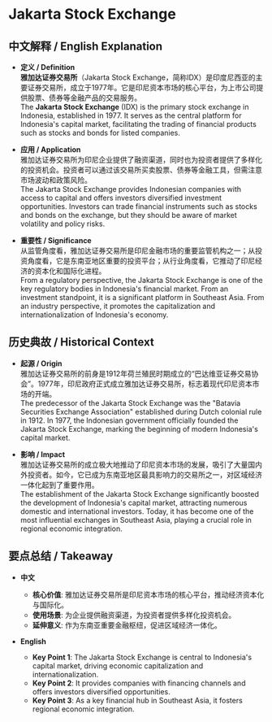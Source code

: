 # Jakarta Stock Exchange

## 中文解释 / English Explanation

* **定义 / Definition**  
  **雅加达证券交易所**（Jakarta Stock Exchange，简称IDX）是印度尼西亚的主要证券交易所，成立于1977年。它是印尼资本市场的核心平台，为上市公司提供股票、债券等金融产品的交易服务。  
  The **Jakarta Stock Exchange** (IDX) is the primary stock exchange in Indonesia, established in 1977. It serves as the central platform for Indonesia's capital market, facilitating the trading of financial products such as stocks and bonds for listed companies.

* **应用 / Application**  
  雅加达证券交易所为印尼企业提供了融资渠道，同时也为投资者提供了多样化的投资机会。投资者可以通过该交易所买卖股票、债券等金融工具，但需注意市场波动和政策风险。  
  The Jakarta Stock Exchange provides Indonesian companies with access to capital and offers investors diversified investment opportunities. Investors can trade financial instruments such as stocks and bonds on the exchange, but they should be aware of market volatility and policy risks.

* **重要性 / Significance**  
  从监管角度看，雅加达证券交易所是印尼金融市场的重要监管机构之一；从投资角度看，它是东南亚地区重要的投资平台；从行业角度看，它推动了印尼经济的资本化和国际化进程。  
  From a regulatory perspective, the Jakarta Stock Exchange is one of the key regulatory bodies in Indonesia's financial market. From an investment standpoint, it is a significant platform in Southeast Asia. From an industry perspective, it promotes the capitalization and internationalization of Indonesia's economy.

## 历史典故 / Historical Context

* **起源 / Origin**  
  雅加达证券交易所的前身是1912年荷兰殖民时期成立的“巴达维亚证券交易协会”。1977年，印尼政府正式成立雅加达证券交易所，标志着现代印尼资本市场的开端。  
  The predecessor of the Jakarta Stock Exchange was the "Batavia Securities Exchange Association" established during Dutch colonial rule in 1912. In 1977, the Indonesian government officially founded the Jakarta Stock Exchange, marking the beginning of modern Indonesia's capital market.

* **影响 / Impact**  
  雅加达证券交易所的成立极大地推动了印尼资本市场的发展，吸引了大量国内外投资者。如今，它已成为东南亚地区最具影响力的交易所之一，对区域经济一体化起到了重要作用。  
  The establishment of the Jakarta Stock Exchange significantly boosted the development of Indonesia's capital market, attracting numerous domestic and international investors. Today, it has become one of the most influential exchanges in Southeast Asia, playing a crucial role in regional economic integration.

## 要点总结 / Takeaway

* **中文**  
  - **核心价值**: 雅加达证券交易所是印尼资本市场的核心平台，推动经济资本化与国际化。  
  - **使用场景**: 为企业提供融资渠道，为投资者提供多样化投资机会。  
  - **延伸意义**: 作为东南亚重要金融枢纽，促进区域经济一体化。

* **English**  
  - **Key Point 1**: The Jakarta Stock Exchange is central to Indonesia's capital market, driving economic capitalization and internationalization.  
  - **Key Point 2**: It provides companies with financing channels and offers investors diversified opportunities.  
  - **Key Point 3**: As a key financial hub in Southeast Asia, it fosters regional economic integration.